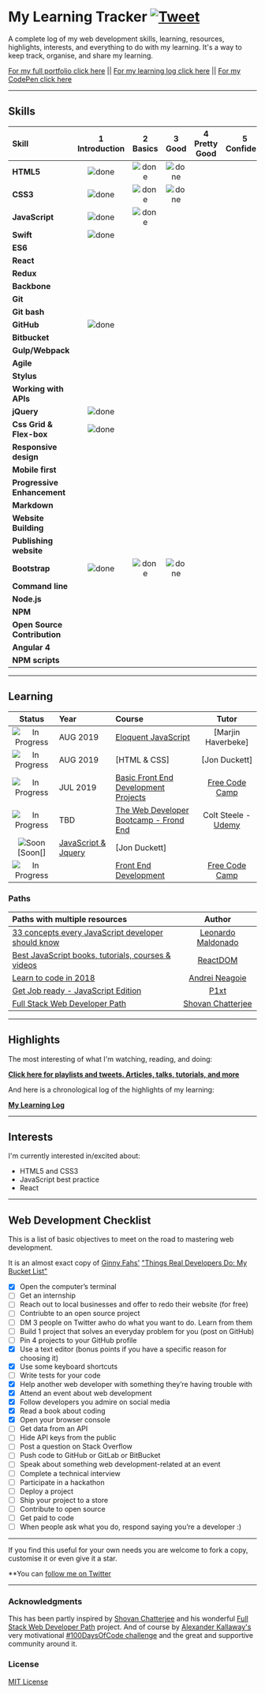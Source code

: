 # My Learning Tracker [![Tweet](https://img.shields.io/twitter/url/http/shields.io.svg?style=social)](https://twitter.com/intent/tweet?text=Web%20Dev%20learning%20tracker%20&url=https://github.com/Syknapse/My-Learning-Tracker&via=syknapse&hashtags=100DaysofCode)

A complete log of my web development skills, learning, resources, highlights, interests, and everything to do with my learning. It's a way to keep track, organise, and share my learning.

[For my full portfolio click here](https://ocarino.com "https://ocarino.com/") || [For my learning log click here](https://github.com/Syknapse/My-Learning-Tracker/blob/master/log.md "Regular logs of my learning with links, reflections, and information about my learning process") || [For my CodePen click here](https://codepen.io/oliviacarino)

----

## Skills

[done]: https://user-images.githubusercontent.com/29199184/32275438-8385f5c0-bf0b-11e7-9406-42265f71e2bd.png "Done"

|               Skill              | 1<br>Introduction | 2<br>Basics   | 3<br>Good     | 4<br>Pretty Good | 5<br>Confident | 6<br>Awesome    |
|:-------------------------------- |:-----------------:|:-------------:|:-------------:|:----------------:|:--------------:|:---------------:|
|**HTML5**                         | ![done][done]     | ![done][done] |  ![done][done]|                  |                |                 |
|**CSS3**                          | ![done][done]     | ![done][done] |  ![done][done]|                  |                |                 |
|**JavaScript**                    | ![done][done]     | ![done][done] |               |                  |                |                 |
|**Swift**                         | ![done][done]     |               |               |                  |                |                 |
|**ES6**                           |                   |               |               |                  |                |                 |
|**React**                         |                   |               |               |                  |                |                 |
|**Redux**                         |                   |               |               |                  |                |                 |
|**Backbone**                      |                   |               |               |                  |                |                 |
|**Git**                           |                   |               |               |                  |                |                 |
|**Git bash**                      |                   |               |               |                  |                |                 |
|**GitHub**                        | ![done][done]     |               |               |                  |                |                 |
|**Bitbucket**                     |                   |               |               |                  |                |                 |
|**Gulp/Webpack**                  |                   |               |               |                  |                |                 |
|**Agile**                         |                   |               |               |                  |                |                 |
|**Stylus**                        |                   |               |               |                  |                |                 |
|**Working with APIs**             |                   |               |               |                  |                |                 |
|**jQuery**                        | ![done][done]     |               |               |                  |                |                 |
|**Css Grid & Flex-box**           | ![done][done]     |               |               |                  |                |                 |
|**Responsive design**             |                   |               |               |                  |                |                 |
|**Mobile first**                  |                   |               |               |                  |                |                 |
|**Progressive Enhancement**       |                   |               |               |                  |                |                 |
|**Markdown**                      |                   |               |               |                  |                |                 |
|**Website Building**              |                   |               |               |                  |                |                 |
|**Publishing website**            |                   |               |               |                  |                |                 |
|**Bootstrap**                     |  ![done][done]    | ![done][done] | ![done][done] |                  |                |                 |
|**Command line**                  |                   |               |               |                  |                |                 |
|**Node.js**                       |                   |               |               |                  |                |                 |
|**NPM**                           |                   |               |               |                  |                |                 |
|**Open Source Contribution**      |                   |               |               |                  |                |                 |
|**Angular 4**                     |                   |               |               |                  |                |                 |
|**NPM scripts**                   |                   |               |               |                  |                |          .      |

----

## Learning

[//]: # (Status images)

[Completed]: https://user-images.githubusercontent.com/29199184/32275438-8385f5c0-bf0b-11e7-9406-42265f71e2bd.png "Completed"
[In Progress]: https://user-images.githubusercontent.com/29199184/34462881-7305ddac-ee4d-11e7-9b57-589424820da4.png "In Progress"
[Soon]: https://user-images.githubusercontent.com/29199184/34462916-d5c37bd4-ee4d-11e7-9f4a-d57f2243281b.png "Soon"

|            Status           |   Year   | Course                                                          |                Tutor                         |
|:---------------------------:|:---------|:----------------------------------------------------------------|:----------------------------------------------:|
| ![In Progress][In Progress] | AUG 2019 | [Eloquent JavaScript]                                           | [Marjin Haverbeke]                    |          |
| ![In Progress][In Progress] | AUG 2019 | [HTML & CSS]                                                    | [Jon Duckett]                                   |                             |
| ![In Progress][In Progress] | JUL 2019 | [Basic Front End Development Projects]                          | [Free Code Camp]                               |
| ![In Progress][In Progress] |     TBD  | [The Web Developer Bootcamp - Frond End]                        | Colt Steele - [Udemy]                       |          |
| ![Soon][Soon[]              | [JavaScript & Jquery]                                                      | [Jon Duckett]                                   |
| ![In Progress][In Progress] |          | [Front End Development]                                         | [Free Code Camp]                              
[//]: # (Reference links to courses)

[The Complete JavaScript Handbook]: https://medium.freecodecamp.org/the-complete-javascript-handbook-f26b2c71719c
[JavaScript clean code guide]: https://github.com/ryanmcdermott/clean-code-javascript
[Front-End Web Developer Nanodegree]: https://eu.udacity.com/course/front-end-web-developer-nanodegree--nd001
[JavaScript and React for Developers]: https://www.udemy.com/js-and-react-for-devs/
[You Don't know JavaScript]: https://github.com/getify/You-Dont-Know-JS
[Workflow Tools for Web Developers]: https://www.lynda.com/Web-Design-tutorials/Workflow-Tools-Web-Development/533305-2.html
[Learning Git and GitHub]: https://www.lynda.com/Git-tutorials/Up-Running-Git-GitHub/409275-2.html
[CSS Essential Training 3]: https://www.lynda.com/CSS-tutorials/CSS-Essential-Training-3/609030-2.html
[CSS Essential Training 2]: https://www.lynda.com/CSS-tutorials/CSS-Essential-Training-2/569189-2.html
[Getting Your Website Online]: https://www.lynda.com/Web-Development-tutorials/Getting-Your-Website-Online/609031-2.html
[Learn Enough Command Line to Be Dangerous]: https://www.learnenough.com/command-line-tutorial
[Basic Front End Development Projects]: https://www.freecodecamp.org/syknapse
[The Web Developer Bootcamp - Frond End]: https://www.udemy.com/the-web-developer-bootcamp
[The Web Developer Bootcamp - Back End]: https://www.udemy.com/the-web-developer-bootcamp
[Front End Development]: https://www.freecodecamp.org/syknapse
[Google Developer Challenge Scholarship]: https://www.udacity.com/google-scholarships
[JavaScript30]: https://javascript30.com/
[JavaScript & jQuery]: http://javascriptbook.com/
[Eloquent JavaScript]: http://eloquentjavascript.net/
[Learn CSS Grid]: https://scrimba.com/g/gR8PTE
[The Beginner's Guide to Reactjs]: https://egghead.io/courses/the-beginner-s-guide-to-reactjs

[//]: # (Reference links to tutors)

[Flavio Copes]: https://twitter.com/flaviocopes
[Ryan McDermott]: https://github.com/ryanmcdermott
[Cassidy Williams]: https://twitter.com/cassidoo
[Christina Truong]: https://twitter.com/christinatruong
[Lynda.com]: https://www.lynda.com
[Ray Villalobos]: https://twitter.com/planetoftheweb
[Michael Hartl]: https://twitter.com/mhartl
[Free Code Camp]: https://www.freecodecamp.org
[Udemy]: https://www.udemy.com
[Udacity]: https://www.udacity.com
[Wes Bos]: https://twitter.com/wesbos
[Marijn Haverbeke]: https://twitter.com/MarijnJH
[Per Harald Borgen]: https://twitter.com/perborgen
[Scrimba]: https://scrimba.com/
[Kent C Dodds]: https://egghead.io/instructors/kentcdodds
[egghead.io]: https://egghead.io/

### Paths

| Paths with multiple resources                             |            Author            |
|:----------------------------------------------------------|:----------------------------:|
| [33 concepts every JavaScript developer should know]      | [Leonardo Maldonado]         |
| [Best JavaScript books, tutorials, courses & videos]      | [ReactDOM]                   |
| [Learn to code in 2018]                                   | [Andrei Neagoie]             |
| [Get Job ready - JavaScript Edition]                      | [P1xt]                       |
| [Full Stack Web Developer Path]                           | [Shovan Chatterjee]          |

[//]: # (Reference links to paths)

[33 concepts every JavaScript developer should know]: https://github.com/leonardomso/33-js-concepts
[Best JavaScript books, tutorials, courses & videos]: https://reactdom.com/blog/javascript-books
[Learn to code in 2018]: https://hackernoon.com/learn-to-code-in-2018-get-hired-and-have-fun-along-the-way-b338247eed6a
[Get Job ready - JavaScript Edition]: https://github.com/P1xt/p1xt-guides/blob/master/job-ready-javascript-edition-2.0.md
[Full Stack Web Developer Path]: https://github.com/shovanch/fullstack-web-developer-path

[//]: # (Reference links to authors)
[Leonardo Maldonado]: https://github.com/leonardomso
[ReactDOM]: https://reactdom.com
[Andrei Neagoie]: https://twitter.com/AndreiNeagoie
[P1xt]: https://github.com/P1xt
[Shovan Chatterjee]: https://github.com/shovanch

----

## Highlights

The most interesting of what I'm watching, reading, and doing:

[**Click here for playlists and tweets. Articles, talks, tutorials, and more**](https://syknapse.github.io/My-Learning-Tracker/)

And here is a chronological log of the highlights of my learning:

[**My Learning Log**](https://github.com/Syknapse/My-Learning-Tracker/blob/master/log.md)

----

## Interests

I'm currently interested in/excited about:

+ HTML5 and CSS3
+ JavaScript best practice
+ React

----

## Web Development Checklist

This is a list of basic objectives to meet on the road to mastering web development.

It is an almost exact copy of [Ginny Fahs'](https://twitter.com/ginnyfahs) ["Things Real Developers Do: My Bucket List"](https://blog.prototypr.io/wondering-if-youre-a-real-developer-yet-try-making-a-bucket-list-281275482155)


* [x] Open the computer’s terminal
* [ ] Get an internship
* [ ] Reach out to local businesses and offer to redo their website (for free)
* [ ] Contriubte to an open source project
* [ ] DM 3 people on Twitter awho do what you want to do. Learn from them
* [ ] Build 1 project that solves an everyday problem for you (post on GitHub)
* [ ] Pin 4 projects to your GitHub profile
* [x] Use a text editor (bonus points if you have a specific reason for choosing it)
* [x] Use some keyboard shortcuts
* [ ] Write tests for your code
* [x] Help another web developer with something they’re having trouble with
* [x] Attend an event about web development
* [x] Follow developers you admire on social media
* [X] Read a book about coding
* [x] Open your browser console
* [ ] Get data from an API
* [ ] Hide API keys from the public
* [ ] Post a question on Stack Overflow
* [ ] Push code to GitHub or GitLab or BitBucket
* [ ] Speak about something web development-related at an event
* [ ] Complete a technical interview
* [ ] Participate in a hackathon
* [ ] Deploy a project
* [ ] Ship your project to a store
* [ ] Contribute to open source
* [ ] Get paid to code
* [ ] When people ask what you do, respond saying you’re a developer :)

----

If you find this useful for your own needs you are welcome to fork a copy, customise it or even give it a star.

**You can [follow me on Twitter](https://twitter.com/ohcarino "@ohcarino") <!-- or [get in touch](https://syknapse.github.io/Syk-Houdeib/#contact "My contact section | Portfolio")** -->

----

### Acknowledgments

This has been partly inspired by [Shovan Chatterjee](https://twitter.com/shovan_ch) and his wonderful [Full Stack Web Developer Path](https://github.com/shovanch/fullstack-web-developer-path) project. And of course by [Alexander Kallaway's](https://twitter.com/ka11away) very motivational [#100DaysOfCode challenge](https://github.com/Kallaway/100-days-of-code) and the great and supportive community around it.

### License

[MIT License](https://github.com/Syknapse/My-Learning-Tracker/blob/master/LICENSE)
